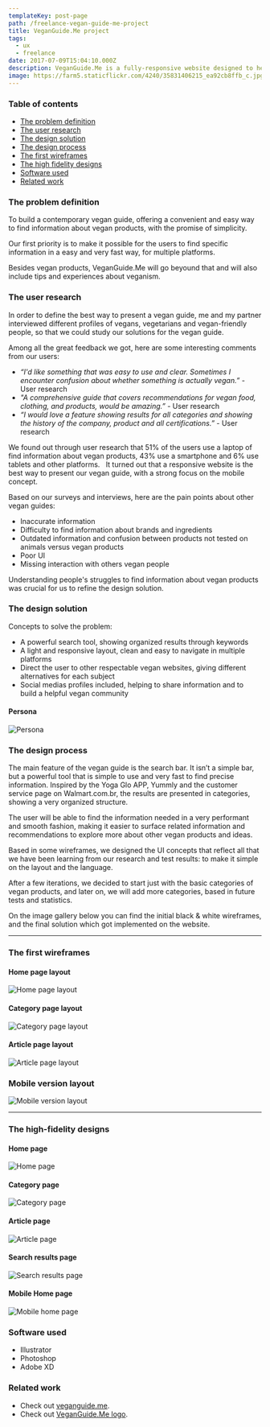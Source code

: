 ```yaml
---
templateKey: post-page
path: /freelance-vegan-guide-me-project
title: VeganGuide.Me project
tags:
  - ux
  - freelance
date: 2017-07-09T15:04:10.000Z
description: VeganGuide.Me is a fully-responsive website designed to help saving animals lives through sharing knowledge, tips and guiding your vegan shopping experience, featuring a blazing-fast search bar.
image: https://farm5.staticflickr.com/4240/35831406215_ea92cb8ffb_c.jpg
---
```


### Table of contents

- [The problem definition](#the-problem-definition)
- [The user research](#the-user-research)
- [The design solution](#the-design-solution)
- [The design process](#the-design-process)
- [The first wireframes](#the-first-wireframes)
- [The high fidelity designs](#the-high-fidelity-designs)
- [Software used](#software-used)
- [Related work](#related-work)

<a id="the-problem-definition"></a>
### The problem definition 

To build a contemporary vegan guide, offering a convenient and easy way to find information about vegan products, with the promise of simplicity. 

Our first priority is to make it possible for the users to find specific information in a easy and very fast way, for multiple platforms.  

Besides vegan products, VeganGuide.Me will go beyound that and will also include tips and experiences about veganism. 

<a id="the-user-research"></a>
### The user research

In order to define the best way to present a vegan guide, me and my partner interviewed different profiles of vegans,  vegetarians and vegan-friendly people, so that we could study our solutions for the vegan guide.

Among all the great feedback we got, here are some interesting comments from our users:

- *“I'd like something that was easy to use and clear. Sometimes I encounter confusion about whether something is actually vegan.”* - User research 
- *"A comprehensive guide that covers recommendations for vegan food, clothing, and products, would be amazing.”* - User research
- *“I would love a feature showing results for all categories and showing the history of the company, product and all certifications.”* - User research

We found out through user research that 51% of the users use a laptop of find information about vegan products, 43% use a smartphone and 6% use tablets and other platforms.
  
It turned out that a responsive website is the best way to present our vegan guide, with a strong focus on the mobile concept.  

Based on our surveys and interviews, here are the pain points about other vegan guides:

- Inaccurate information
- Difficulty to find information about brands and ingredients
- Outdated information and confusion between products not tested on animals versus vegan products
- Poor UI 
- Missing interaction with others vegan people

Understanding people's struggles to find information about vegan products was crucial for us to refine the design solution.

<a id="the-design-solution"></a>
### The design solution

Concepts to solve the problem: 

- A powerful search tool, showing organized results through keywords
- A light and responsive layout, clean and easy to navigate in multiple platforms
- Direct the user to other respectable vegan websites, giving different alternatives for each subject
- Social medias profiles included, helping to share information and to build a helpful vegan community

#### Persona
![Persona](https://farm5.staticflickr.com/4218/35662538192_c141e98c06_h.jpg)

<a id="the-design-process"></a>
### The design process

The main feature of the vegan guide is the search bar. It isn’t a simple bar, but a powerful tool that is simple to use and very fast to find precise information. Inspired by the Yoga Glo APP, Yummly and the customer service page on Walmart.com.br, the results are presented in categories, showing a very organized structure. 

The user will be able to find the information needed in a very performant and smooth fashion, making it easier to surface related information and recommendations to explore more about other vegan products and ideas.  

Based in some wireframes, we designed the UI concepts that reflect all that we have been learning from our research and test results: to make it simple on the layout and the language.  

After a few iterations, we decided to start just with the basic categories of vegan products, and later on, we will add more categories, based in future tests and statistics.  

On the image gallery below you can find the initial black & white wireframes, and the final solution which got implemented on the website.

---
<a id="the-first-wireframes"></a>
### The first wireframes

#### Home page layout
![Home page layout](https://farm5.staticflickr.com/4240/35831406215_ea92cb8ffb_h.jpg)

#### Category page layout
![Category page layout](https://farm5.staticflickr.com/4280/35790899346_6e886d541d_h.jpg)

#### Article page layout
![Article page layout](https://farm5.staticflickr.com/4284/35790899176_f6f9cfec2e_h.jpg)

### Mobile version layout
![Mobile version layout](https://farm5.staticflickr.com/4212/35831405815_f5508ce80d_h.jpg)

---
<a id="the-high-fidelity-designs"></a>
### The high-fidelity designs

#### Home page
![Home page](https://farm5.staticflickr.com/4257/35790900796_b546d7afea_h.jpg)

#### Category page
![Category page](https://farm5.staticflickr.com/4288/35790900606_26b166c131_h.jpg)

#### Article page
![Article page](https://farm5.staticflickr.com/4231/35790900996_c67d23efae_h.jpg)

#### Search results page
![Search results page](https://farm5.staticflickr.com/4277/35831408195_5ebc5d77ca_h.jpg)

#### Mobile Home page
![Mobile home page](https://farm5.staticflickr.com/4263/35831409035_a773f4038d_h.jpg)

<a id="software-used"></a>
### Software used
- Illustrator
- Photoshop
- Adobe XD

<a id="related-work"></a>
### Related work

- Check out <a href="http://veganguide.me" target="_blank">veganguide.me</a>.
- Check out <a href="/freelance-vegan-guide-me-logo">VeganGuide.Me logo</a>.
